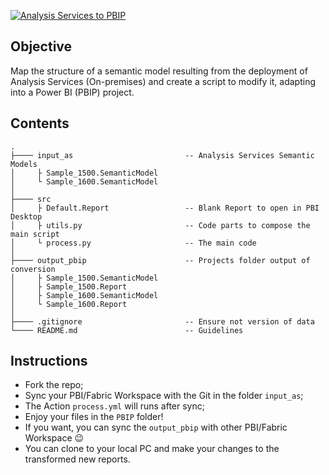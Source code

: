 [![Analysis Services to PBIP](https://github.com/alisonpezzott/analysis-services-to-pbip/actions/workflows/process.yml/badge.svg?branch=main)](https://github.com/alisonpezzott/analysis-services-to-pbip/actions/workflows/process.yml)

## Objective

Map the structure of a semantic model resulting from the deployment of Analysis Services (On-premises) and create a script to modify it, adapting into a Power BI (PBIP) project.


## Contents

```
.
├──── input_as                         -- Analysis Services Semantic Models
│     ├ Sample_1500.SemanticModel
│     └ Sample_1600.SemanticModel
│ 
├──── src                       
│     ├ Default.Report                 -- Blank Report to open in PBI Desktop
│     ├ utils.py                       -- Code parts to compose the main script
│     └ process.py                     -- The main code
│
├──── output_pbip                      -- Projects folder output of conversion
│     ├ Sample_1500.SemanticModel
│     ├ Sample_1500.Report
│     ├ Sample_1600.SemanticModel
│     └ Sample_1600.Report
│
├──── .gitignore                       -- Ensure not version of data
└──── README.md                        -- Guidelines
```


## Instructions  

- Fork the repo;
- Sync your PBI/Fabric Workspace with the Git in the folder `input_as`;  
- The Action `process.yml` will runs after sync;
- Enjoy your files in the `PBIP` folder!  
- If you want, you can sync the `output_pbip` with other PBI/Fabric Workspace 😉
- You can clone to your local PC and make your changes to the transformed new reports.


